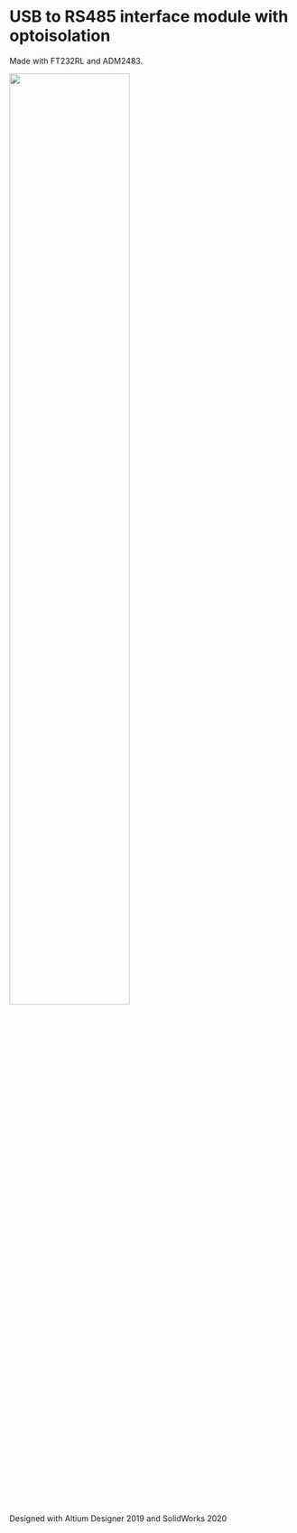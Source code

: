 # USB to RS485 interface module with optoisolation


Made with FT232RL and ADM2483.

<img src="https://github.com/veresvr/USB-RS485-unit/previev.png" width="65%"></img>

Designed with Altium Designer 2019 and SolidWorks 2020

